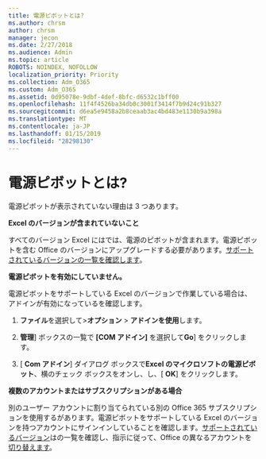 ```yaml
---
title: 電源ピボットとは?
ms.author: chrsm
author: chrsm
manager: jecon
ms.date: 2/27/2018
ms.audience: Admin
ms.topic: article
ROBOTS: NOINDEX, NOFOLLOW
localization_priority: Priority
ms.collection: Adm_O365
ms.custom: Adm_O365
ms.assetid: 0d95078e-9dbf-4def-8bfc-d6532c1bff00
ms.openlocfilehash: 11f4f4526ba34db0c3001f3414f7b9d24c91b327
ms.sourcegitcommit: d6ea5e9458a2b8ceaab3ac4bd483e1130b9a398a
ms.translationtype: MT
ms.contentlocale: ja-JP
ms.lasthandoff: 01/15/2019
ms.locfileid: "28298130"
---
```

# <a name="where-is-power-pivot"></a>電源ピボットとは?

電源ピボットが表示されていない理由は 3 つあります。
  
 **Excel のバージョンが含まれていないこと**
  
すべてのバージョン Excel にはでは、電源のピボットが含まれます。電源ピボットを含む Office のバージョンにアップグレードする必要があります。[サポートされているバージョンの一覧を確認します](https://support.office.com/article/aa64e217-4b6e-410b-8337-20b87e1c2a4b.aspx)。
  
 **電源ピボットを有効にしていません。**
  
電源ピボットをサポートしている Excel のバージョンで作業している場合は、アドインが有効になっているを確認します。
  
1. **ファイル**を選択して\>**オプション** \> **アドインを使用**します。
    
2. **管理**] ボックスの一覧で **[COM アドイン]** を選択して**Go**] をクリックします。
    
3. [ **Com アドイン**] ダイアログ ボックスで**Excel のマイクロソフトの電源ピボット**、横のチェック ボックスをオンし、し、[ **OK**] をクリックします。 
    
 **複数のアカウントまたはサブスクリプションがある場合**
  
別のユーザー アカウントに割り当てられている別の Office 365 サブスクリプションを使用するがあります。電源ピボットをサポートしている Excel のバージョンを持つアカウントにサインインしていることを確認します。[サポートされているバージョン](https://support.office.com/article/aa64e217-4b6e-410b-8337-20b87e1c2a4b.aspx)はの一覧を確認し、指示に従って、Office の異なるアカウントを[切り替えます](https://support.office.com/article/b9582171-fd1f-4284-9846-bdd72bb28426.aspx#BKMK_WebSwitchAccounts)。
  

